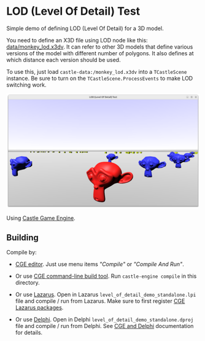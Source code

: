 # LOD (Level Of Detail) Test

Simple demo of defining LOD (Level Of Detail) for a 3D model.

You need to define an X3D file using LOD node like this: [data/monkey_lod.x3dv](data/monkey_lod.x3dv). It can refer to other 3D models that define various versions of the model with different number of polygons. It also defines at which distance each version should be used.

To use this, just load `castle-data:/monkey_lod.x3dv` into a `TCastleScene` instance. Be sure to turn on the `TCastleScene.ProcessEvents` to make LOD switching work.

![Screenshot](screenshot.png)

Using [Castle Game Engine](https://castle-engine.io/).

## Building

Compile by:

- [CGE editor](https://castle-engine.io/editor). Just use menu items _"Compile"_ or _"Compile And Run"_.

- Or use [CGE command-line build tool](https://castle-engine.io/build_tool). Run `castle-engine compile` in this directory.

- Or use [Lazarus](https://www.lazarus-ide.org/). Open in Lazarus `level_of_detail_demo_standalone.lpi` file and compile / run from Lazarus. Make sure to first register [CGE Lazarus packages](https://castle-engine.io/lazarus).

- Or use [Delphi](https://www.embarcadero.com/products/Delphi). Open in Delphi `level_of_detail_demo_standalone.dproj` file and compile / run from Delphi. See [CGE and Delphi](https://castle-engine.io/delphi) documentation for details.